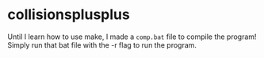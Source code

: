 # collisionsplusplus
Until I learn how to use make, I made a `comp.bat` file to compile the program! Simply run that bat file with the -r flag to run the program.